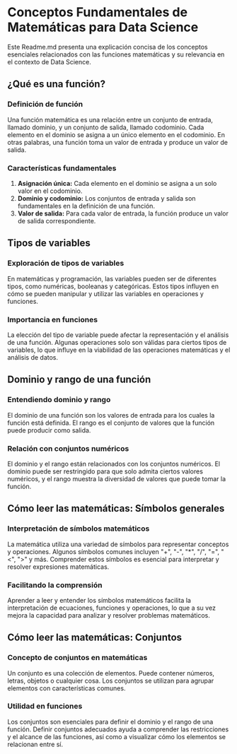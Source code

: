 # Conceptos Fundamentales de Matemáticas para Data Science

Este Readme.md presenta una explicación concisa de los conceptos esenciales relacionados con las funciones matemáticas y su relevancia en el contexto de Data Science.

## ¿Qué es una función?

### Definición de función
Una función matemática es una relación entre un conjunto de entrada, llamado dominio, y un conjunto de salida, llamado codominio. Cada elemento en el dominio se asigna a un único elemento en el codominio. En otras palabras, una función toma un valor de entrada y produce un valor de salida.

### Características fundamentales
1. **Asignación única:** Cada elemento en el dominio se asigna a un solo valor en el codominio.
2. **Dominio y codominio:** Los conjuntos de entrada y salida son fundamentales en la definición de una función.
3. **Valor de salida:** Para cada valor de entrada, la función produce un valor de salida correspondiente.

## Tipos de variables

### Exploración de tipos de variables
En matemáticas y programación, las variables pueden ser de diferentes tipos, como numéricas, booleanas y categóricas. Estos tipos influyen en cómo se pueden manipular y utilizar las variables en operaciones y funciones.

### Importancia en funciones
La elección del tipo de variable puede afectar la representación y el análisis de una función. Algunas operaciones solo son válidas para ciertos tipos de variables, lo que influye en la viabilidad de las operaciones matemáticas y el análisis de datos.

## Dominio y rango de una función

### Entendiendo dominio y rango
El dominio de una función son los valores de entrada para los cuales la función está definida. El rango es el conjunto de valores que la función puede producir como salida.

### Relación con conjuntos numéricos
El dominio y el rango están relacionados con los conjuntos numéricos. El dominio puede ser restringido para que solo admita ciertos valores numéricos, y el rango muestra la diversidad de valores que puede tomar la función.

## Cómo leer las matemáticas: Símbolos generales

### Interpretación de símbolos matemáticos
La matemática utiliza una variedad de símbolos para representar conceptos y operaciones. Algunos símbolos comunes incluyen "+", "-", "*", "/", "=", "<", ">" y más. Comprender estos símbolos es esencial para interpretar y resolver expresiones matemáticas.

### Facilitando la comprensión
Aprender a leer y entender los símbolos matemáticos facilita la interpretación de ecuaciones, funciones y operaciones, lo que a su vez mejora la capacidad para analizar y resolver problemas matemáticos.

## Cómo leer las matemáticas: Conjuntos

### Concepto de conjuntos en matemáticas
Un conjunto es una colección de elementos. Puede contener números, letras, objetos o cualquier cosa. Los conjuntos se utilizan para agrupar elementos con características comunes.

### Utilidad en funciones
Los conjuntos son esenciales para definir el dominio y el rango de una función. Definir conjuntos adecuados ayuda a comprender las restricciones y el alcance de las funciones, así como a visualizar cómo los elementos se relacionan entre sí.

